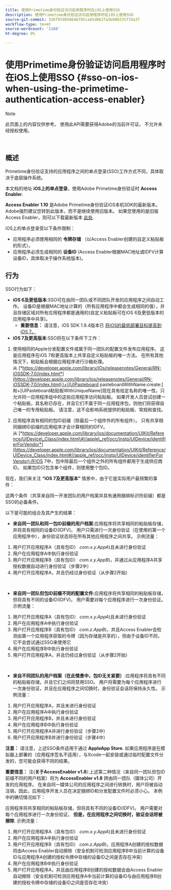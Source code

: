 ```yaml
---
title: 使用Primetime身份验证访问启用程序时在iOS上使用SSO
description: 使用Primetime身份验证访问启用程序时在iOS上使用SSO
source-git-commit: 326f97d058646795cab5d062fa5b980235f7da37
workflow-type: tm+mt
source-wordcount: '1160'
ht-degree: 0%

---
```



# 使用Primetime身份验证访问启用程序时在iOS上使用SSO {#sso-on-ios-when-using-the-primetime-authentication-access-enabler}

>[!NOTE]
>
>此页面上的内容仅供参考。 使用此API需要获得Adobe的当前许可证。 不允许未经授权使用。

</br>

## 概述

Primetime身份验证支持的应用程序之间的单点登录(SSO)工作方式不同，具体取决于底层操作系统。

本文档的地址 **iOS上的单点登录**，使用Adobe Primetime身份验证时 **Access Enabler**.

**Access Enabler** **1.10** 是Adobe Primetime身份验证iOS本机SDK的最新版本。 Adobe强烈建议您转到此版本，而不是继续使用旧版本。 如果您使用的是旧版Access Enabler，则可以下载最新版本 [此处](https://tve.zendesk.com/hc/en-us/articles/204963209-iOS-Native-AccessEnabler-Library).

iOS上的单点登录受以下条件限制：

- 应用程序必须使用相同的 **令牌存储** （以Access Enabler创建的自定义粘贴板的形式）。
- 应用程序必须生成相同的 **设备ID** (Access Enabler根据MAC地址或IDFV计算设备ID，具体取决于操作系统版本)。

## 行为

SSO行为如下：

- **iOS 6及更低版本**:SSO可在由同一团队或不同团队开发的应用程序之间自动工作。 设备ID是根据MAC地址计算的（所有应用程序中都会生成相同的值），并且存储区域对所有应用程序都是通用的(自定义粘贴板可在iOS 6及更低版本的应用程序中共享)。
   - **重要信息：** 请注意，iOS SDK 1.9.4版本已 [将iOS的最低部署目标提高到iOS 7。](https://tve.zendesk.com/hc/en-us/articles/204963209-iOS-Native-AccessEnabler-Library) 
- **iOS 7及更高版本**:SSO将在以下条件下工作：

1. 使用相同的Apple分发配置文件或属于同一团队的配置文件发布应用程序。 这是应用程序在iOS 7和更高版本上共享自定义粘贴板的唯一方法。 在所有其他情况下，粘贴板会根据应用程序进行沙箱处理。 从 [*https://developer.apple.com/library/IOs/releasenotes/General/RN-iOSSDK-7.0/index.html*](https://developer.apple.com/library/ios/releasenotes/General/RN-iOSSDK-7.0/index.html):\+\[UIPasteboard pasteboardWithName:create:\]和+\[UIPasteboard粘贴板WithUniqueName\]现在具有给定名称的唯一性，只允许同一应用程序组中的这些应用程序访问粘贴板。 如果开发人员尝试创建一个粘贴板，其名称已存在，并且它们不属于同一应用程序包，则他们将获得自己唯一的专用粘贴板。 请注意，这不会影响系统提供的粘贴板、常规和查找。

1. 应用程序具有相同的包ID前缀（除最后一个组件外的所有组件）。 只有共享相同捆绑ID前缀的应用程序才会计算相同的IDFV。 从 [*https://developer.apple.com/library/ios/documentation/UIKit/Reference/UIDevice\_Class/index.html\#//apple\_ref/occ/instp/UIDevice/identifierForVendor*](https://developer.apple.com/library/ios/documentation/UIKit/Reference/UIDevice_Class/index.html#//apple_ref/occ/instp/UIDevice/identifierForVendor):在IOS 7中，包中除最后一个组件之外的所有组件都用于生成供应商ID。 如果包ID只包含单个组件，则使用整个包ID。

现在，我们来关注 **“iOS 7及更高版本”** 情景中，由于它是实际用户最频繁的事件：

这两个条件（共享来自同一开发团队的用户档案并具有通用捆绑标识符前缀）都是SSO的必备条件。

以下是可能的组合及其产生的结果：

- **来自同一团队和同一包ID前缀的用户档案**:应用程序将共享相同的粘贴板存储，并将具有相同的设备ID(IDFV)。 用户只需进行一次身份验证（在使用的第一个应用程序中），身份验证状态将在所有其他应用程序之间共享。 示例流量：

1. 用户打开应用程序A（具有包ID） *com.x.y.AppA*)且未进行身份验证
1. 用户在应用程序A中执行身份验证
1. 用户打开应用程序B（具有包ID） *com.x.y.AppB*)，并通过从应用程序A共享授权数据自动进行身份验证（步骤2中）
1. 用户打开应用程序A，并且仍经过身份验证（从步骤2开始）

 

- **来自同一团队但包ID前缀不同的配置文件**:应用程序将共享相同的粘贴板存储，但将具有不同的设备ID(IDFV)。 用户需要对每个应用程序进行一次身份验证。 示例流量：

1. 用户打开应用程序A（具有包ID） *com.x.y.AppA*)且未进行身份验证
1. 用户在应用程序A中执行身份验证
1. 用户打开应用程序B（具有包ID） *com.z.AppB*)，并且Access Enabler会检测由第一个应用程序获取的令牌（因为存储是共享的），但由于设备ID不同，它不会尝试通过SSO来使用它
1. 用户在应用程序B中执行身份验证
1. 用户打开应用程序A，并且仍经过身份验证（从步骤2开始）

 

- **来自不同团队的用户档案（在此情景中，包ID无关紧要）**:应用程序将具有不同的粘贴板存储，并且它们之间将禁用SSO。 用户将需要为每个应用程序进行一次身份验证，并且在应用程序之间切换时，身份验证会话将保持永久性。 示例流量：


1. 用户打开应用程序A，并且未进行身份验证
1. 用户在应用程序A中执行身份验证
1. 用户打开应用程序B，并且未进行身份验证
1. 用户在应用程序B中执行身份验证
1. 用户打开应用程序A并进行身份验证（步骤2中）
1. 用户打开应用程序B并进行身份验证（步骤4中）

**注意：** 请注意，上述SSO条件适用于通过 **AppleApp Store**. 如果应用程序是在模拟器上部署的（应用程序签名不适用），与Xcode一起安装或通过临时配置文件分发的，您可能会获得不同的结果。

**重要信息：** 注(**关于AccessEnabler v1.8**):上述第二种情况（来自同一团队但包ID前缀不同的用户档案）将为 **AccessEnabler v1.8** 跨由同一团队（媒体公司）开发的应用程序。 在来自同一媒体公司的应用程序之间进行转换时，用户将被自动注销，因此，应用程序开发人员在决定捆绑ID和分发配置文件时必须小心。 本例中的确切情况如下：

应用程序将共享相同的粘贴板存储，但将具有不同的设备ID(IDFV)。 用户需要对每个应用程序进行一次身份验证， **但是，在应用程序之间切换时，验证会话将被擦除**. 示例流量：

1. 用户打开应用程序A（具有包ID） *com.x.y.AppA*)且未进行身份验证
1. 用户在应用程序A中执行身份验证
1. 用户打开应用程序B（具有包ID） *com.z.AppB*)，应用程序A创建的授权数据将由Access Enabler自动擦除（安全机制可检测应用程序B中当前计算的设备ID与应用程序A创建的授权令牌中存储的设备ID之间是否存在冲突）
1. 用户在应用程序B中执行身份验证
1. 用户打开应用程序A，并且由应用程序B创建的授权数据会由Access Enabler自动擦除（安全机制可检测应用程序A中当前计算的设备ID与由应用程序B创建的授权令牌中存储的设备ID之间是否存在冲突）

